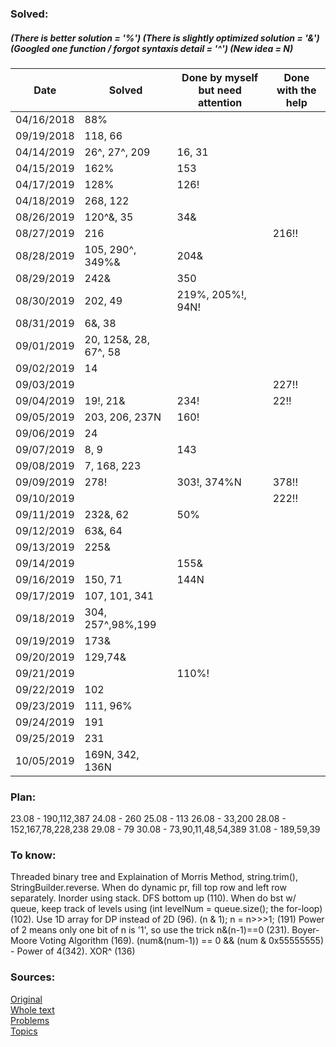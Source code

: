 ### Solved:  
##### (There is better solution = '%') (There is slightly optimized solution = '&') (Googled one function / forgot syntaxis detail = '^')  (New idea = N)

| Date       | Solved                  | Done by myself but need attention | Done with the help |
| -----------|-------------------------| ----------------------------------| -------------------|
| 04/16/2018 | 88%                     |                                   |                    |
| 09/19/2018 | 118, 66                 |                                   |                    |
| 04/14/2019 | 26^, 27^, 209           | 16, 31                            |                    |
| 04/15/2019 | 162%                    | 153                               |                    |
| 04/17/2019 | 128%                    | 126!                              |                    |
| 04/18/2019 | 268, 122                |                                   |                    |
| 08/26/2019 | 120^&, 35               | 34&                               |                    |
| 08/27/2019 | 216                     |                                   | 216!!              |
| 08/28/2019 | 105, 290^, 349%&        | 204&                              |                    |
| 08/29/2019 | 242&                    | 350                               |                    |
| 08/30/2019 | 202, 49                 | 219%, 205%!, 94N!                 |                    |
| 08/31/2019 | 6&, 38                  |                                   |                    |
| 09/01/2019 | 20, 125&, 28, 67^, 58   |                                   |                    |
| 09/02/2019 | 14                      |                                   |                    |
| 09/03/2019 |                         |                                   | 227!!              |
| 09/04/2019 | 19!, 21&                | 234!                              | 22!!               |
| 09/05/2019 | 203, 206, 237N          | 160!                              |                    |
| 09/06/2019 | 24                      |                                   |                    |
| 09/07/2019 | 8, 9                    | 143                               |                    |
| 09/08/2019 | 7, 168, 223             |                                   |                    |
| 09/09/2019 | 278!                    | 303!, 374%N                       | 378!!              |
| 09/10/2019 |                         |                                   | 222!!              |
| 09/11/2019 | 232&, 62                | 50%                               |                    |
| 09/12/2019 | 63&, 64                 |                                   |                    |
| 09/13/2019 | 225&                    |                                   |                    |
| 09/14/2019 |                         | 155&                              |                    |
| 09/16/2019 | 150, 71                 | 144N                              |                    |
| 09/17/2019 | 107, 101, 341           |                                   |                    |
| 09/18/2019 | 304, 257^,98%,199       |                                   |                    |
| 09/19/2019 | 173&                    |                                   |                    |
| 09/20/2019 | 129,74&                 |                                   |                    |
| 09/21/2019 |                         | 110%!                             |                    |
| 09/22/2019 | 102                     |                                   |                    |
| 09/23/2019 | 111, 96%                |                                   |                    |
| 09/24/2019 | 191                     |                                   |                    |
| 09/25/2019 | 231                     |                                   |                    |
| 10/05/2019 | 169N, 342, 136N         |                                   |                    |



### Plan:
23.08 - 190,112,387
24.08 - 260
25.08 - 113
26.08 - 33,200
28.08 - 152,167,78,228,238
29.08 - 79
30.08 - 73,90,11,48,54,389
31.08 - 189,59,39

### To know:
Threaded binary tree and Explaination of Morris Method, string.trim(), StringBuilder.reverse.
When do dynamic pr, fill top row and left row separately. Inorder using stack. DFS bottom up (110). When do bst w/ queue, keep track of levels using (int levelNum = queue.size(); the for-loop) (102). Use 1D array for DP instead of 2D (96). (n & 1); n = n>>>1; (191)
Power of 2 means only one bit of n is '1', so use the trick n&(n-1)==0 (231). Boyer-Moore Voting Algorithm (169). (num&(num-1)) == 0 && (num & 0x55555555) - Power of 4(342). XOR^ (136)

### Sources:
[Original](https://github.com/Semaserg/LeetCodeProblems/blob/master/statistics)
</br>
[Whole text](https://tproger.ru/articles/work-in-google/)
</br>
[Problems](https://leetcode.com/problemset/all/)
</br>
[Topics](https://www.interviewbit.com/courses/programming/)
